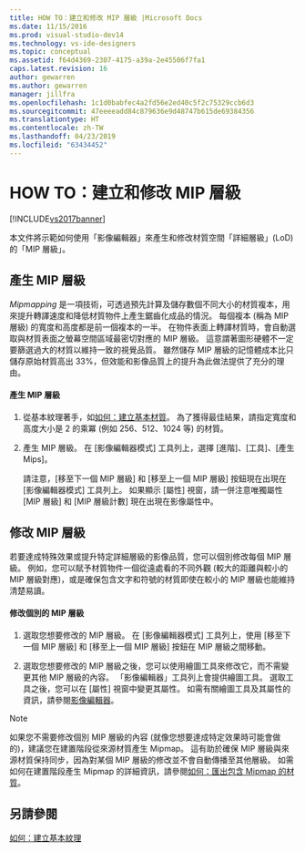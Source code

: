 ```yaml
---
title: HOW TO：建立和修改 MIP 層級 |Microsoft Docs
ms.date: 11/15/2016
ms.prod: visual-studio-dev14
ms.technology: vs-ide-designers
ms.topic: conceptual
ms.assetid: f64d4369-2307-4175-a39a-2e45506f7fa1
caps.latest.revision: 16
author: gewarren
ms.author: gewarren
manager: jillfra
ms.openlocfilehash: 1c1d0babfec4a2fd56e2ed40c5f2c75329ccb6d3
ms.sourcegitcommit: 47eeeeadd84c879636e9d48747b615de69384356
ms.translationtype: HT
ms.contentlocale: zh-TW
ms.lasthandoff: 04/23/2019
ms.locfileid: "63434452"
---
```

# <a name="how-to-create-and-modify-mip-levels"></a>HOW TO：建立和修改 MIP 層級
[!INCLUDE[vs2017banner](../includes/vs2017banner.md)]

本文件將示範如何使用「影像編輯器」來產生和修改材質空間「詳細層級」(LoD) 的「MIP 層級」。  
  
## <a name="generating-mip-levels"></a>產生 MIP 層級  
 *Mipmapping* 是一項技術，可透過預先計算及儲存數個不同大小的材質複本，用來提升轉譯速度和降低材質物件上產生鋸齒化成品的情況。 每個複本 (稱為 MIP 層級) 的寬度和高度都是前一個複本的一半。 在物件表面上轉譯材質時，會自動選取與材質表面之螢幕空間區域最密切對應的 MIP 層級。 這意謂著圖形硬體不一定要篩選過大的材質以維持一致的視覺品質。 雖然儲存 MIP 層級的記憶體成本比只儲存原始材質高出 33%，但效能和影像品質上的提升為此做法提供了充分的理由。  
  
#### <a name="to-generate-mip-levels"></a>產生 MIP 層級  
  
1. 從基本紋理著手，如[如何：建立基本材質](../designers/how-to-create-a-basic-texture.md)。 為了獲得最佳結果，請指定寬度和高度大小是 2 的乘冪 (例如 256、512、1024 等) 的材質。  
  
2. 產生 MIP 層級。 在 [影像編輯器模式] 工具列上，選擇 [進階]、[工具]、[產生 Mips]。  
  
     請注意，[移至下一個 MIP 層級] 和 [移至上一個 MIP 層級] 按鈕現在出現在 [影像編輯器模式] 工具列上。 如果顯示 [屬性] 視窗，請一併注意唯獨屬性 [MIP 層級] 和 [MIP 層級計數] 現在出現在影像屬性中。  
  
## <a name="modifying-mip-levels"></a>修改 MIP 層級  
 若要達成特殊效果或提升特定詳細層級的影像品質，您可以個別修改每個 MIP 層級。 例如，您可以賦予材質物件一個從遠處看的不同外觀 (較大的距離與較小的 MIP 層級對應)，或是確保包含文字和符號的材質即使在較小的 MIP 層級也能維持清楚易讀。  
  
#### <a name="to-modify-an-individual-mip-level"></a>修改個別的 MIP 層級  
  
1. 選取您想要修改的 MIP 層級。 在 [影像編輯器模式] 工具列上，使用 [移至下一個 MIP 層級] 和 [移至上一個 MIP 層級] 按鈕在 MIP 層級之間移動。  
  
2. 選取您想要修改的 MIP 層級之後，您可以使用繪圖工具來修改它，而不需變更其他 MIP 層級的內容。 「影像編輯器」工具列上會提供繪圖工具。 選取工具之後，您可以在 [屬性] 視窗中變更其屬性。 如需有關繪圖工具及其屬性的資訊，請參閱[影像編輯器](../designers/image-editor.md)。  
  
> [!NOTE]
> 如果您不需要修改個別 MIP 層級的內容 (就像您想要達成特定效果時可能會做的)，建議您在建置階段從來源材質產生 Mipmap。 這有助於確保 MIP 層級與來源材質保持同步，因為對某個 MIP 層級的修改並不會自動傳播至其他層級。 如需如何在建置階段產生 Mipmap 的詳細資訊，請參閱[如何：匯出包含 Mipmap 的材質](../designers/how-to-export-a-texture-that-contains-mipmaps.md)。  
  
## <a name="see-also"></a>另請參閱  
 [如何：建立基本紋理](../designers/how-to-create-a-basic-texture.md)
